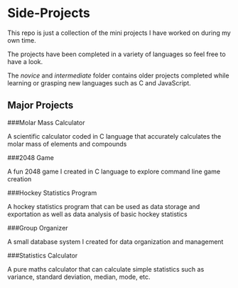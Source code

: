 # Side-Projects

This repo is just a collection of the mini projects I have worked on during my own time.

The projects have been completed in a variety of languages so feel free to have a look.

The *novice* and *intermediate* folder contains older projects completed while learning or grasping new languages such as C and JavaScript.

## Major Projects

###Molar Mass Calculator

A scientific calculator coded in C language that accurately calculates the molar mass of elements and compounds

###2048 Game

A fun 2048 game I created in C language to explore command line game creation

###Hockey Statistics Program

A hockey statistics program that can be used as data storage and exportation as well as data analysis of basic hockey statistics

###Group Organizer

A small database system I created for data organization and management

###Statistics Calculator

A pure maths calculator that can calculate simple statistics such as variance, standard deviation, median, mode, etc.